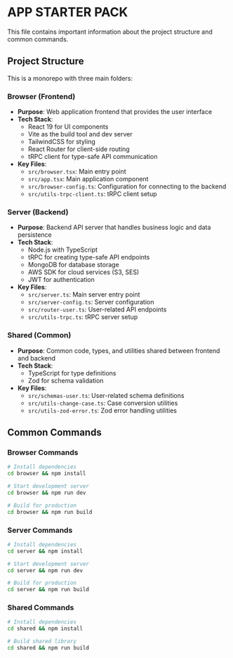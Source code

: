 # APP STARTER PACK

This file contains important information about the project structure and common commands.

## Project Structure

This is a monorepo with three main folders:

### Browser (Frontend)

- **Purpose**: Web application frontend that provides the user interface
- **Tech Stack**:
  - React 19 for UI components
  - Vite as the build tool and dev server
  - TailwindCSS for styling
  - React Router for client-side routing
  - tRPC client for type-safe API communication
- **Key Files**:
  - `src/browser.tsx`: Main entry point
  - `src/app.tsx`: Main application component
  - `src/browser-config.ts`: Configuration for connecting to the backend
  - `src/utils-trpc-client.ts`: tRPC client setup

### Server (Backend)

- **Purpose**: Backend API server that handles business logic and data persistence
- **Tech Stack**:
  - Node.js with TypeScript
  - tRPC for creating type-safe API endpoints
  - MongoDB for database storage
  - AWS SDK for cloud services (S3, SES)
  - JWT for authentication
- **Key Files**:
  - `src/server.ts`: Main server entry point
  - `src/server-config.ts`: Server configuration
  - `src/router-user.ts`: User-related API endpoints
  - `src/utils-trpc.ts`: tRPC server setup

### Shared (Common)

- **Purpose**: Common code, types, and utilities shared between frontend and backend
- **Tech Stack**:
  - TypeScript for type definitions
  - Zod for schema validation
- **Key Files**:
  - `src/schemas-user.ts`: User-related schema definitions
  - `src/utils-change-case.ts`: Case conversion utilities
  - `src/utils-zod-error.ts`: Zod error handling utilities

## Common Commands

### Browser Commands

```bash
# Install dependencies
cd browser && npm install

# Start development server
cd browser && npm run dev

# Build for production
cd browser && npm run build
```

### Server Commands

```bash
# Install dependencies
cd server && npm install

# Start development server
cd server && npm run dev

# Build for production
cd server && npm run build
```

### Shared Commands

```bash
# Install dependencies
cd shared && npm install

# Build shared library
cd shared && npm run build
```
